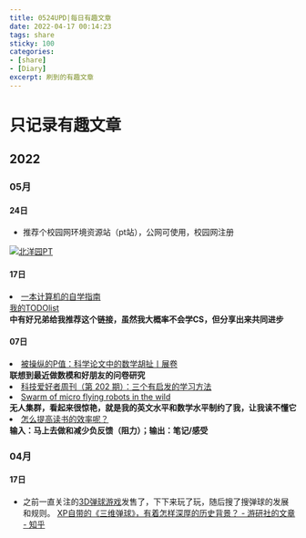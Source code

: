```yaml
---
title: 0524UPD|每日有趣文章
date: 2022-04-17 00:14:23
tags: share
sticky: 100
categories: 
- [share]
- [Diary]
excerpt: 刷到的有趣文章
---
```

# 只记录有趣文章
## 2022
### 05月
#### 24日

* 推荐个校园网环境资源站（pt站），公网可使用，校园网注册

<a href="https://www.tjupt.org/promotionlink.php?key=c71bc6ee0a14241a7951d139736c8fe1"><img src="https://www.tjupt.org/pic/prolink.png" alt="北洋园PT" title="北洋园PT"></a>

#### 17日
<li><a href="https://csdiy.wiki/"  tags="">一本计算机的自学指南</br><a href=/post/TODOlist.html  tags="">我的TODOlist</a></li><b>中有好兄弟给我推荐这个链接，虽然我大概率不会学CS，但分享出来共同进步</b>

#### 07日
<li><a href="https://mp.weixin.qq.com/s/RU2x8aPUx3pHvk8DRCiPbA" time_added="1651926767" tags="">被操纵的P值：科学论文中的数学胡扯丨展卷</a></li><b>联想到最近做数模和好朋友的问卷研究</b>
<li><a href="http://www.ruanyifeng.com/blog/2022/04/weekly-issue-202.html" time_added="1651924696" tags="inoreader,技术">科技爱好者周刊（第 202 期）：三个有启发的学习方法</a></li>
<li><a href="https://www.science.org/doi/10.1126/scirobotics.abm5954" time_added="1651923955" tags="">Swarm of micro flying robots in the wild</a></li><b>无人集群，看起来很惊艳，就是我的英文水平和数学水平制约了我，让我读不懂它</b>
<li><a href="https://daily.zhihu.com/story/9748335" time_added="1651921139" tags="b乎,inoreader,技术">怎么提高读书的效率呢？</a></li><b>输入：马上去做和减少负反馈（阻力）；输出：笔记/感受</b>


### 04月
#### 17日
* 之前一直关注的[3D弹球游戏](https://www.pinballfx.com/)发售了，下下来玩了玩，随后搜了搜弹球的发展和规则。
[XP自带的《三维弹球》，有着怎样深厚的历史背景？ - 游研社的文章 - 知乎](https://zhuanlan.zhihu.com/p/53821221)
